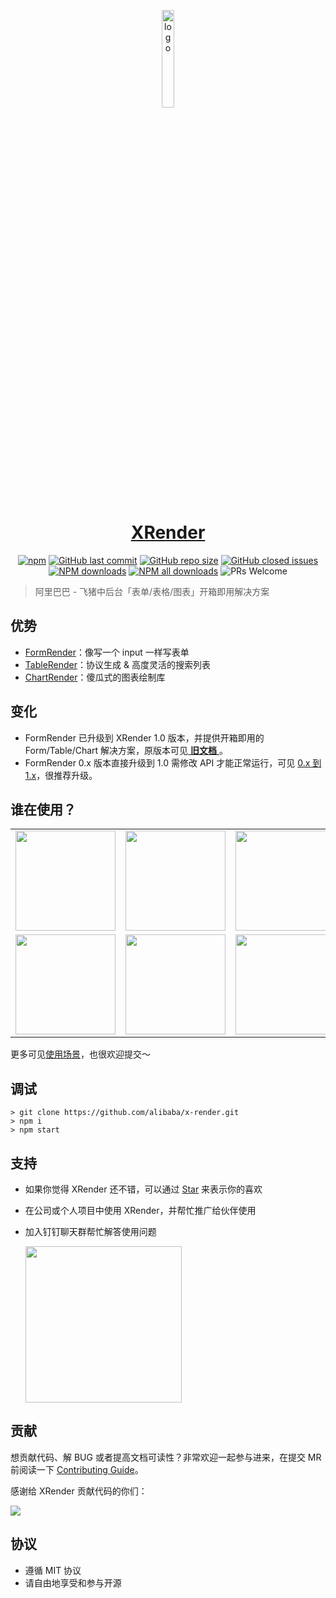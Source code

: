 <p align="center">
  <a href="https://x-render.gitee.io/" target="_blank"><img src="https://img.alicdn.com/tfs/TB17UtINiLaK1RjSZFxXXamPFXa-606-643.png" alt="logo" width="20%"/></a>
</p>
<h1 align= "center">
<a href="https://x-render.gitee.io/" target="_blank">XRender</a>
</h1>

<p align="center">
  <a href="https://www.npmjs.com/package/form-render?_blank">
    <img alt="npm" src="https://img.shields.io/npm/v/form-render.svg?maxAge=3600&style=flat-square"></a>
  <a href="https://github.com/alibaba/form-render/commits/dev">
    <img alt="GitHub last commit" src="https://img.shields.io/github/last-commit/alibaba/form-render.svg?style=flat-square"></a>
  <a href="https://github.com/alibaba/form-render">
    <img alt="GitHub repo size" src="https://img.shields.io/github/repo-size/alibaba/form-render"></a>
  <a href="https://github.com/alibaba/form-render/issues?utf8=%E2%9C%93&q=">
    <img alt = "GitHub closed issues" src="https://img.shields.io/github/issues-closed/alibaba/form-render.svg?style=flat-square"></a>
  <a href="https://npmjs.org/package/form-render">
    <img alt = "NPM downloads" src="https://img.shields.io/npm/dm/form-render.svg?style=flat-square"></a>
  <a href="https://npmjs.org/package/form-render">
    <img alt = "NPM all downloads" src="https://img.shields.io/npm/dt/form-render.svg?style=flat-square"></a>
  <a>
    <img alt = "PRs Welcome" src="https://img.shields.io/badge/PRs-welcome-brightgreen.svg?style=flat-square"></a>
</p>

> 阿里巴巴 - 飞猪中后台「表单/表格/图表」开箱即用解决方案

## 优势

- <a href="https://x-render.gitee.io/form-render" target="_blank">FormRender</a>：像写一个 input 一样写表单
- <a href="https://x-render.gitee.io/table-render" target="_blank">TableRender</a>：协议生成 & 高度灵活的搜索列表
- <a href="https://x-render.gitee.io/chart-render" target="_blank">ChartRender</a>：傻瓜式的图表绘制库

## 变化

- FormRender 已升级到 XRender 1.0 版本，并提供开箱即用的 Form/Table/Chart 解决方案，原版本可见<a href="http://x-components.gitee.io/form-render/" target="_blank_"> **旧文档** </a>。
- FormRender 0.x 版本直接升级到 1.0 需修改 API 才能正常运行，可见 [0.x 到 1.x](https://x-render.gitee.io/form-render/migrate)，很推荐升级。

## 谁在使用？

<table>
  <tr>
    <td width="160" align="center">
      <img
        src="https://gw.alicdn.com/bao/tfs/TB1mFZneMmH3KVjSZKzXXb2OXXa-748-467.png"
        width="160"
      />
    </td>
    <td width="160" align="center">
      <img
        src="https://qpluspicture.oss-cn-beijing.aliyuncs.com/xbUbPU/alipay-2.png"
        width="160"
      />
    </td>
    <td width="160" align="center">
      <img
        src="https://gw.alicdn.com/tfs/TB176rg4VP7gK0jSZFjXXc5aXXa-286-118.png"
        width="160"
      />
    </td>
    <td width="160" align="center">
      <img
        src="https://img.alicdn.com/tfs/TB13DzOjXP7gK0jSZFjXXc5aXXa-212-48.png"
        width="160"
      />
    </td>
    <td width="160" align="center">
      <img
        src="https://qpluspicture.oss-cn-beijing.aliyuncs.com/QFRKki/006PG13yly8fh2je18cv0j308c08caa2.jpg"
        width="160"
      />
    </td>
  </tr>

  <tr>
    <td width="160" align="center">
      <img
        src="https://www.agtech.com/public/asset/yabologo-6f9d76c5cbb0b954b9939a8cac3a0cb1.png"
        width="160"
      />
    </td>
    <td width="160" align="center">
      <img
        src="https://qpluspicture.oss-cn-beijing.aliyuncs.com/s0Bo8z/tower-logo.png"
        width="160"
      />
    </td>
    <td width="160" align="center">
      <img
        src="https://qpluspicture.oss-cn-beijing.aliyuncs.com/yosqel/Ic2iIh.png"
        width="160"
      />
    </td>
    <td width="160" align="center">
      <img
        src="https://img.alicdn.com/imgextra/i3/O1CN01xDuypG1V78PWpnnPz_!!6000000002605-2-tps-600-120.png"
        width="160"
      />
    </td>
    <td width="160" align="center">
      <img
        src="https://qpluspicture.oss-cn-beijing.aliyuncs.com/3GrqSz/unnamed.png"
        width="160"
      />
    </td>
  </tr>
</table>

更多可见[使用场景](https://github.com/alibaba/form-render/issues/94)，也很欢迎提交～

## 调试

```shell
> git clone https://github.com/alibaba/x-render.git
> npm i
> npm start
```

## 支持

- 如果你觉得 XRender 还不错，可以通过 [Star](https://github.com/alibaba/form-render/stargazers) 来表示你的喜欢
- 在公司或个人项目中使用 XRender，并帮忙推广给伙伴使用
- 加入钉钉聊天群帮忙解答使用问题

  <img src=https://qpluspicture.oss-cn-beijing.aliyuncs.com/W1N59f/IMG_4637.JPG width=250/>

## 贡献

想贡献代码、解 BUG 或者提高文档可读性？非常欢迎一起参与进来，在提交 MR 前阅读一下 [Contributing Guide](https://github.com/alibaba/form-render/blob/master/CONTRIBUTING.md)。

感谢给 XRender 贡献代码的你们：

  <a href="https://github.com/alibaba/form-render/graphs/contributors">
    <img src="https://contrib.rocks/image?repo=alibaba/form-render" />
  </a>

## 协议

- 遵循 MIT 协议
- 请自由地享受和参与开源
